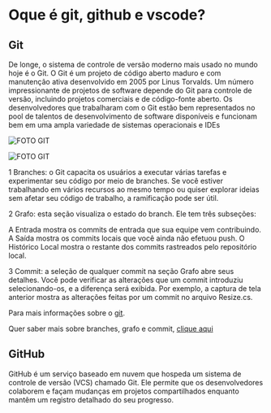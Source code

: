 # Oque é git, github e vscode?

## Git

De longe, o sistema de controle de versão moderno mais usado no mundo hoje é o Git. O Git é um projeto de código aberto maduro e com manutenção ativa desenvolvido em 2005 por Linus Torvalds. Um número impressionante de projetos de software depende do Git para controle de versão, incluindo projetos comerciais e de código-fonte aberto. Os desenvolvedores que trabalharam com o Git estão bem representados no pool de talentos de desenvolvimento de software disponíveis e funcionam bem em uma ampla variedade de sistemas operacionais e IDEs

![FOTO GIT](https://upload.wikimedia.org/wikipedia/commons/thumb/e/e0/Git-logo.svg/1200px-Git-logo.svg.png)


![FOTO GIT](https://learn.microsoft.com/pt-br/visualstudio/version-control/media/vs-2022/git-repository-browse-ui.png?view=vs-2022)

1 Branches: o Git capacita os usuários a executar várias tarefas e experimentar seu código por meio de branches. Se você estiver trabalhando em vários recursos ao mesmo tempo ou quiser explorar ideias sem afetar seu código de trabalho, a ramificação pode ser útil.

2 Grafo: esta seção visualiza o estado do branch. Ele tem três subseções:

 A Entrada mostra os commits de entrada que sua equipe vem contribuindo.
 A Saída mostra os commits locais que você ainda não efetuou push.
 O Histórico Local mostra o restante dos commits rastreados pelo repositório local.

 3 Commit: a seleção de qualquer commit na seção Grafo abre seus detalhes. Você pode verificar as alterações que um commit introduziu selecionando-os, e a diferença será exibida. Por exemplo, a captura de tela anterior mostra as alterações feitas por um commit no arquivo Resize.cs.

Para mais informações sobre o [git](https://www.atlassian.com/br/git/tutorials/what-is-git).

Quer saber mais sobre branches, grafo e commit, [clique aqui](https://learn.microsoft.com/pt-br/visualstudio/version-control/git-browse-repository?view=vs-2022)


## GitHub

 GitHub é um serviço baseado em nuvem que hospeda um sistema de controle de versão (VCS) chamado Git. Ele permite que os desenvolvedores colaborem e façam mudanças em projetos compartilhados enquanto mantêm um registro detalhado do seu progresso.
